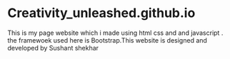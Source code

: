 # Creativity_unleashed.github.io
This is my page website which i made using html css and and javascript . the framewoek used here is Bootstrap.This website is designed and developed by Sushant shekhar
